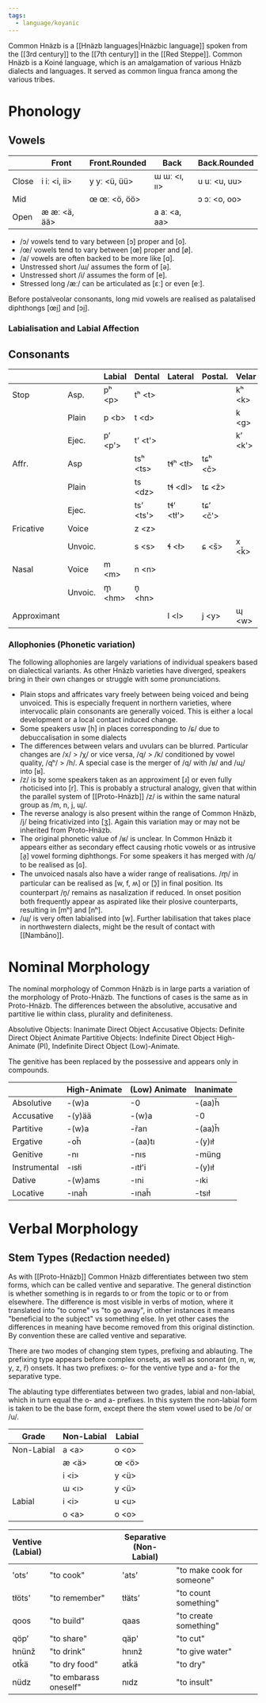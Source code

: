 ```yaml
---
tags:
  - language/koyanic
---
```

Common Hnäzb is a [[Hnäzb languages|Hnäzbic language]] spoken from the [[3rd century]] to the [[7th century]] in the [[Red Steppe]]. Common Hnäzb is a Koiné language, which is an amalgamation of various Hnäzb dialects and languages. It served as common lingua franca among the various tribes. 

# Phonology
## Vowels

|       | Front        | Front.Rounded | Back         | Back.Rounded |
| ----- | ------------ | ------------- | ------------ | ------------ |
| Close | i iː <i, ii> | y yː <ü, üü>  | ɯ ɯː <ı, ıı> | u uː <u, uu> |
| Mid   |              | œ œː <ö, öö>  |              | ɔ ɔː <o, oo> |
| Open  | æ æː <ä, ää> |               | a aː <a, aa> |              |
- /ɔ/ vowels tend to vary between \[ɔ] proper and \[o]. 
- /œ/ vowels tend to vary between \[œ] proper and \[ø].
- /a/ vowels are often backed to be more like \[ɑ]. 
- Unstressed short /ɯ/ assumes the form of \[ə]. 
- Unstressed short /i/ assumes the form of \[e]. 
- Stressed long /æː/ can be articulated as \[ɛː] or even \[eː]. 

Before postalveolar consonants, long mid vowels are realised as palatalised diphthongs \[œi̯] and \[ɔi̯].  

### Labialisation and Labial Affection
## Consonants

|             |         | Labial   | Dental     | Lateral    | Postal.   | Velar    | Uvular   | Glottal |
| ----------- | ------- | -------- | ---------- | ---------- | --------- | -------- | -------- | ------- |
| Stop        | Asp.    | pʰ \<p>  | tʰ \<t>    |            |           | kʰ \<k>  | qʰ \<q>  |         |
|             | Plain   | p \<b>   | t \<d>     |            |           | k \<g>   | q <ǧ>    | ʔ \<'>  |
|             | Ejec.   | pʼ \<p'> | tʼ \<t'>   |            |           | kʼ \<k'> | qʼ \<q'> |         |
| Affr.       | Asp     |          | tsʰ \<ts>  | tɬʰ \<tł>  | tɕʰ \<č>  |          |          |         |
|             | Plain   |          | ts \<dz>   | tɬ \<dl>   | tɕ \<ž>   |          |          |         |
|             | Ejec.   |          | tsʼ \<ts'> | tɬʼ \<tł'> | tɕʼ \<č'> |          |          |         |
| Fricative   | Voice   |          | z \<z>     |            |           |          | ʁ \<ř>   |         |
|             | Unvoic. |          | s \<s>     | ɬ \<ł>     | ɕ \<š>    | x \<ǩ>   | χ \<ȟ>   | h \<h>  |
| Nasal       | Voice   | m \<m>   | n \<n>     |            |           |          |          |         |
|             | Unvoic. | m̥ \<hm> | n̥ \<hn>   |            |           |          |          |         |
| Approximant |         |          |            | l \<l>     | j \<y>    | ɰ \<w>   |          |         |
### Allophonies (Phonetic variation)
The following allophonies are largely variations of individual speakers based on dialectical variants. As other Hnäzb varieties have diverged, speakers bring in their own changes or struggle with some pronunciations. 

- Plain stops and affricates vary freely between being voiced and being unvoiced. This is especially frequent in northern varieties, where intervocalic plain consonants are generally voiced. This is either a local development or a local contact induced change. 
- Some speakers usw \[h] in places corresponding to /ɕ/ due to debuccalisation in some dialects
- The differences between velars and uvulars can be blurred. Particular changes are /x/ > /χ/ or vice versa, /q/ > /k/ conditioned by vowel quality, /qʰ/ > /h/. A special case is the merger of /q/ with /ʁ/ and /ɰ/ into \[ʁ]. 
- /z/ is by some speakers taken as an approximent \[ɹ] or even fully rhoticised into \[r]. This is probably a structural analogy, given that within the parallel system of [[Proto-Hnäzb]] /z/ is within the same natural group as /m, n, j, ɰ/. 
- The reverse analogy is also present within the range of Common Hnäzb, /j/ being fricativized into \[ʒ]. Again this variation may or may not be inherited from Proto-Hnäzb. 
- The original phonetic value of /ʁ/ is unclear. In Common Hnäzb it appears either as secondary effect causing rhotic vowels or as intrusive \[a̯] vowel forming diphthongs. For some speakers it has merged with /q/ to be realised as \[ɢ]. 
- The unvoiced nasals also have a wider range of realisations. /m̥/ in particular can be realised as \[w, f, ʍ] or \[ɔ̯̃] in final position. Its counterpart /n̥/ remains as nasalization if reduced. In onset position both frequently appear as aspirated like their plosive counterparts, resulting in \[mʰ] and \[nʰ]. 
- /ɰ/ is very often labialised into \[w]. Further labilisation that takes place in northwestern dialects, might be the result of contact with [[Nambāno]]. 
# Nominal Morphology
The nominal morphology of Common Hnäzb is in large parts a variation of the morphology of Proto-Hnäzb. The functions of cases is the same as in Proto-Hnäzb. The differences between the absolutive, accusative and partitive lie within class, plurality and definiteness. 

Absolutive Objects: Inanimate Direct Object
Accusative Objects: Definite Direct Object Animate 
Partitive Objects:  Indefinite Direct Object High-Animate (Pl), Indefinite Direct Object (Low)-Animate. 

The genitive has been replaced by the possessive and appears only in compounds. 

|              | High-Animate | (Low) Animate | Inanimate |
| ------------ | ------------ | ------------- | --------- |
| Absolutive   | -(w)a        | -0            | -(aa)ȟ    |
| Accusative   | -(y)ää       | -(w)a         | -0        |
| Partitive    | -(w)a        | -řan          | -(aa)ȟ    |
| Ergative     | -oȟ          | -(aa)tı       | -(y)ıł    |
| Genitive     | -nı          | -nıs          | -müng     |
| Instrumental | -ısłi        | -ıtł'i        | -(y)ıł    |
| Dative       | -(w)ams      | -ıni          | -ıki      |
| Locative     | -ınaȟ        | -ınaȟ         | -tsıł     |
# Verbal Morphology 

## Stem Types (Redaction needed)

As with [[Proto-Hnäzb]] Common Hnäzb differentiates between two stem forms, which can be called ventive and separative. The general distinction is whether something is in regards to or from the topic or to or from elsewhere. The difference is most visible in verbs of motion, where it translated into "to come" vs "to go away", in other instances it means "beneficial to the subject" vs something else. In yet other cases the differences in meaning have become removed from this original distinction. By convention these are called ventive and separative. 

There are two modes of changing stem types, prefixing and ablauting. 
The prefixing type appears before complex onsets, as well as sonorant (m, n, w, y, z, ř) onsets. It has two prefixes: o- for the ventive type and a- for the separative type. 

The ablauting type differentiates between two grades, labial and non-labial, which in turn equal the o- and a- prefixes. In this system the non-labial form is taken to be the base form, except there the stem vowel used to be /o/ or /u/. 

| Grade      | Non-Labial | Labial |
| ---------- | ---------- | ------ |
| Non-Labial | a \<a>     | o \<o> |
|            | æ <ä>      | œ \<ö> |
|            | i \<i>     | y \<ü> |
|            | ɯ <ı>      | y \<ü> |
| Labial     | i \<i>     | u \<u> |
|            | o \<a>     | o \<o> |

| Ventive<br>(Labial) |                       | Separative<br>(Non-Labial) |                            |
| ------------------- | --------------------- | -------------------------- | -------------------------- |
| 'otsʼ               | "to cook"             | 'atsʼ                      | "to make cook for someone" |
| tłöts'              | "to remember"         | tłätsʼ                     | "to count something"       |
| qoos                | "to build"            | qaas                       | "to create something"      |
| qöpʼ                | "to share"            | qäp'                       | "to cut"                   |
| hnünž               | "to drink"            | hnınž                      | "to give water"            |
| otǩä                | "to dry food"         | atǩä                       | "to dry"                   |
| nüdz                | "to embarass oneself" | nıdz                       | "to insult"                |
